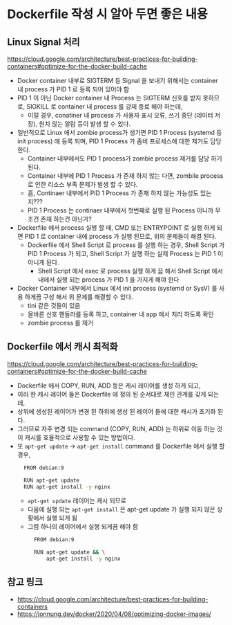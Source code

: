 # Dockerfile 작성 시 알아 두면 좋은 내용

## Linux Signal 처리

<https://cloud.google.com/architecture/best-practices-for-building-containers#optimize-for-the-docker-build-cache>

* Docker container 내부로 SIGTERM 등 Signal 을 보내기 위해서는 container 내 process 가 PID 1 로 등록 되어 있어야 함
* PID 1 이 아닌 Docker container 내 Process 는 SIGTERM 신호를 받지 못하므로, SIGKILL 로 container 내 process 를 강제 종료 해야 하는데,
  * 이럴 경우, conatiner 내 process 가 사용자 표시 오류, 쓰기 중단 (데이터 저장), 원치 않는 알람 등이 발생 할 수 있다.
* 일반적으로 Linux 에서 zombie process가 생기면 PID 1 Process (systemd 등 init process) 에 등록 되며, PID 1 Process 가 좀비 프로세스에 대한 제거도 담당 한다.
  * Container 내부에서도 PID 1 process가 zombie process 제거를 담당 하기 된다.
  * Container 내부에 PID 1 Process 가 존재 하지 않는 다면, zombile process 로 인한 리소스 부족 문제가 발생 할 수 있다.
  * 흠, Continaer 내부에서 PID 1 Process 가 존재 하지 않는 가능성도 있는지???
  * PID 1 Process 는 continaer 내부에서 첫번째로 실행 된 Process 이니까 무조건 존재 하는건 아닌가?
* Dockerfile 에서 process 실행 할 때, CMD 또는 ENTRYPOINT 로 실행 하게 되면 PID 1 로 container 내에 process 가 실행 된므로, 위의 문제들이 해결 된다.
  * Dockerfile 에서 Shell Script 로 process 를 실행 하는 경우, Shell Script 가 PID 1 Process 가 되고, Shell Script 가 실행 하는 실제 Process 는 PID 1 이 아니게 된다.
    * Shell Script 에서 exec 로 process 실행 하게 끔 해서 Shell Script 에서 내에서 실행 되는 process 가 PID 1 을 가지게 해야 한다
* Docker Container 내부에서 Linux 에서 init process (systemd or SysV) 를 사용 하게끔 구성 해서 위 문제를 해결할 수 있다.
  * tini 같은 것들이 있음
  * 올바른 신호 핸들러를 등록 하고, container 내 app 에서 치리 하도록 확인
  * zombie process 를 제거

## Dockerfile 에서 캐시 최적화

<https://cloud.google.com/architecture/best-practices-for-building-containers#optimize-for-the-docker-build-cache>

* Dockerfile 에서 COPY, RUN, ADD 등은 캐시 레이어를 생성 하게 되고,
* 이러 한 캐시 레이어 들은 Dockerfile 에 정의 된 순서대로 체인 관계를 갖게 되는데,
* 상위에 생성된 레이어가 변경 된 하위에 생성 된 레이어 들에 대한 캐시가 초기화 된다.
* 그러므로 자주 변경 되는 command (COPY, RUN, ADD) 는 하위로 이동 하는 것이 캐시를 효율적으로 사용할 수 있는 방법이다.
* 또 `apt-get update` -> `apt-get install` command 를 Dockerfile 에서 실행 할 경우,
  ```bash
    FROM debian:9

    RUN apt-get update
    RUN apt-get install -y nginx
  ```
  * `apt-get update` 레이어는 캐시 되므로 
  * 다음에 실행 되는 `apt-get install` 은 apt-get update 가 실행 되지 않은 상황에서 실행 되게 됨
  * 그럼 하나의 레이어에서 실행 되게끔 해야 함
    ```bash
      FROM debian:9

      RUN apt-get update && \
          apt-get install -y nginx    
    ```

## 참고 링크
* <https://cloud.google.com/architecture/best-practices-for-building-containers>
* <https://jonnung.dev/docker/2020/04/08/optimizing-docker-images/>
